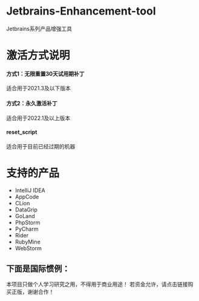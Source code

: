 # Jetbrains-Enhancement-tool
Jetbrains系列产品增强工具

# 激活方式说明

#### 方式1：无限重置30天试用期补丁

适合用于2021.3及以下版本

#### 方式2：永久激活补丁

适合用于2022.1及以上版本

#### reset_script

适合用于目前已经过期的机器




# 支持的产品
- IntelliJ IDEA
- AppCode
- CLion
- DataGrip
- GoLand
- PhpStorm
- PyCharm
- Rider
- RubyMine
- WebStorm

## 下面是国际惯例：

本项目只做个人学习研究之用，不得用于商业用途！
若资金允许，请点击链接购买正版，谢谢合作！
